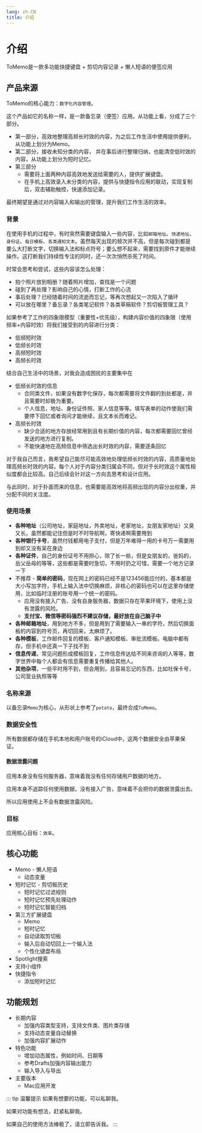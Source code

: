 ```yaml
---
lang: zh-CN
title: 介绍
---
```

# 介绍 

ToMemo是一款多功能快捷键盘 + 剪切内容记录 + 懒人短语的便签应用

## 产品来源 

ToMemo的核心能力：`数字化内容管理`。

这个产品如它的名称一样，是一款备忘录（便签）应用。从功能上看，分成了三个部分。
- 第一部分，高效地整理高频长时效的内容，为之后工作生活中使用提供便利，从功能上划分为Memo。
- 第二部分，接收未知分类的内容， 并在事后进行整理归纳，也能清空低时效的内容，从功能上划分为短时记忆。
- 第三部分
    - 需要将上面两种内容高效地发送给需要的人，提供扩展键盘。
    - 在手机上高效录入未分类的内容，提供与快捷指令应用的联动，实现复制后，双击辅助触控，快速添加记录。
    

最终期望是通过对内容输入和输出的管理，提升我们工作生活的效率。

### 背景

在使用手机的过程中，有时突然需要键盘输入一些内容，比如`邮箱地址`、`快递地址`、`身份证`、`每日模板`、`各类通知文本`。虽然每天出现的频次并不高，但是每次碰到都是要么大打断文字，切换输入法和标点符号；要么想不起来，需要找到原件才能继续操作。这打断我们持续性专注的同时，还一次次悄然杀死了时间。

时常会思考和尝试，这些内容该怎么处理：
- 拍个照片放到相册？随着照片增加，查找是一个问题
- 碰到了再处理？影响自己的心情，打断工作的心流
- 事后处理？已经随着时间的流逝而忘记，等再次想起又一次陷入了循环
- 可以放在哪里？备忘录？各类笔记软件？各类草稿软件？剪切板管理工具？

如果参考了工作的四象限模型（重要性+优先级），构建内容价值的四象限（使用频率+内容时效）将我们接受到的内容进行分类：
- 低频短时效 
- 低频长时效 
- 高频短时效 
- 高频长时效 

结合自己生活中的场景，对我会造成困扰的主要集中在
- 低频长时效的信息
    - 合同类文件，如果没有数字化保存，每次都需要将文件翻的到处都是，并且需要时却极为重要。
    - 个人信息，地址、身份证件照、家人信息等等。填写表单的动作使我们需要停下回忆或者询问才能继续，且文本长而难记。
- 高频长时效
    - 缺少合适的地方存放经常用到且有长期价值的内容，每次都需要回忆曾经发送的地方进行复制。
    - 不能快速地在高频信息中筛选出长时效的内容，需要逐条回忆

对于我自己而言，我希望自己能尽可能高效地处理低频长时效的内容，高质量地处理高频长时效的内容。每个人对于内容分类归属会不同，但对于长时效这个属性相似度都会比较高。自己后续会针对这一方向去思考和设计应用。

与此同时，对于扑面而来的信息，也需要能高效地将高频出现的内容分出权重，并分配不同的关注度。

### 使用场景
- **各种地址**（公司地址，家庭地址，外卖地址，老家地址，女朋友家地址）又臭又长，虽然都能记住但是时不时导航啊，寄快递啊需要用到
- **各种银行卡号**，虽然付钱都用电子支付，但是万年难得一用的卡号万一需要用到却又没有呆在身边
- **各种证件**，自己的身份证号不用担心，除了长一些，但是女朋友的，爸妈的，岳父岳母的等等，这些都是需要时急切，不用时扔之可惜，需要一个地方记录一下
- 不推荐 - **简单的密码**，现在网上的密码已经不是123456能应付的，基本都是大小写加字符，手机上输入法中切换麻烦，非核心的密码也可以在这里存储使用，比如临时注册的账号用一个统一的密码。
    - 应用没有接入广告、没有自身服务器，数据只存在苹果环境下，使用上没有泄露的风险。
    - **支付宝、微信等密码强烈不建议存储，最好放在自己脑子中**
- **各种邮箱地址**，用到地方不多，但是用到了需要输入一串的字符，然后切换面板的内容到符号页，再切回来，太麻烦了。
- **各种模板**，工作邮件回复的模板、客户通知模板、审批流模板。电脑中都有存，但手机中还真一下子找不到
- **信息传递**，常见问题形成模板回复，工作信息传达给不同来咨询的人等等，数字世界中每个人都会有信息需要重复传播给其他人。
- **其他杂项**，一些平时用不到，但会用到，且容易忘记的东西，比如社保卡号，公司营业执照等等

### 名称来源
以备忘录`Memo`为核心，从形状上参考了`potato`，最终合成`ToMemo`。

### 数据安全性
所有数据都存储在手机本地和用户账号的iCloud中，这两个数据安全由苹果保证。

#### 数据泄露问题
应用本身没有任何服务器，意味着我没有任何存储用户数据的地方。

应用本身不追踪任何使用数据，没有接入广告，意味着不会把你的数据泄露出去。

所以应用使用上不会有数据泄露风险。

### 目标

应用核心目标：`效率`。

## 核心功能
- Memo - 懒人短语
    - 动态变量
- 短时记忆 - 剪切板历史
    - 短时记忆过滤规则
    - 短时记忆预先处理动作
    - 短时记忆智能归档
- 第三方扩展键盘
    - Memo
    - 短时记忆
    - 自动读取剪切板
    - 输入后自动切回上一个输入法 
    - 个性化键盘布局
- Spotlight搜索 
- 支持小组件
- 快捷指令
    - 添加短时记忆


## 功能规划
- 长期内容
    - 加强内容类型支持，支持文件类、图片类存储
    - 支持动态变量自动替换
    - 加强内容扩展动作
- 特色功能
    - 增加动态属性，例如时间、日期等
    - 参考Drafts加强内容输出能力
    - 输入导入与导出
- 主要版本
    - Mac应用开发

::: tip 温馨提示
如果有想要的功能，可以私聊我。

如果对功能有想法，赶紧私聊我。

如果自己的使用方法棒极了，请立即告诉我。
:::